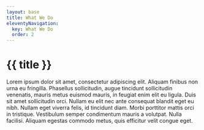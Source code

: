 ```yaml
---
layout: base
title: What We Do
eleventyNavigation:
  key: What We Do
  order: 2
---
```

# {{ title }}

Lorem ipsum dolor sit amet, consectetur adipiscing elit. Aliquam finibus non urna eu fringilla. Phasellus sollicitudin, augue tincidunt sollicitudin venenatis, mauris metus euismod mauris, in feugiat enim elit eu ligula. Duis sit amet sollicitudin orci. Nullam eu elit nec ante consequat blandit eget eu nibh. Nullam eget viverra felis, id tincidunt diam. Morbi porttitor mattis orci in tristique. Vestibulum semper condimentum mauris a volutpat. Nulla facilisi. Aliquam egestas commodo metus, quis efficitur velit congue eget.